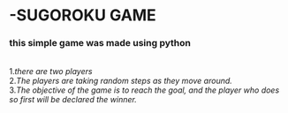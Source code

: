 # -SUGOROKU GAME

### this simple game was made using python

<br>1.*there are two players*
<br>2.*The players are taking random steps as they move around.*
<br>3.*The objective of the game is to reach the goal, and the player who does so first will be declared the winner.*






